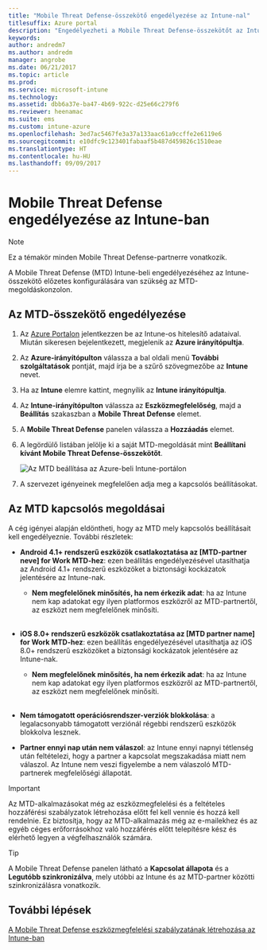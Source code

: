 ```yaml
---
title: "Mobile Threat Defense-összekötő engedélyezése az Intune-nal"
titlesuffix: Azure portal
description: "Engedélyezheti a Mobile Threat Defense-összekötőt az Intune-ban."
keywords: 
author: andredm7
ms.author: andredm
manager: angrobe
ms.date: 06/21/2017
ms.topic: article
ms.prod: 
ms.service: microsoft-intune
ms.technology: 
ms.assetid: dbb6a37e-ba47-4b69-922c-d25e66c279f6
ms.reviewer: heenamac
ms.suite: ems
ms.custom: intune-azure
ms.openlocfilehash: 3ed7ac5467fe3a37a133aac61a9ccffe2e6119e6
ms.sourcegitcommit: e10dfc9c123401fabaaf5b487d459826c1510eae
ms.translationtype: HT
ms.contentlocale: hu-HU
ms.lasthandoff: 09/09/2017
---
```

# <a name="enable-mobile-threat-defense-in-intune"></a>Mobile Threat Defense engedélyezése az Intune-ban

> [!NOTE] 
> Ez a témakör minden Mobile Threat Defense-partnerre vonatkozik.

A Mobile Threat Defense (MTD) Intune-beli engedélyezéséhez az Intune-összekötő előzetes konfigurálására van szükség az MTD-megoldáskonzolon.

## <a name="to-enable-the-mtd-connector"></a>Az MTD-összekötő engedélyezése

1. Az [Azure Portalon](https://portal.azure.com) jelentkezzen be az Intune-os hitelesítő adataival. Miután sikeresen bejelentkezett, megjelenik az **Azure irányítópultja**.

2. Az **Azure-irányítópulton** válassza a bal oldali menü **További szolgáltatások** pontját, majd írja be a szűrő szövegmezőbe az **Intune** nevet.

3. Ha az **Intune** elemre kattint, megnyílik az **Intune irányítópultja**.

4. Az **Intune-irányítópulton** válassza az **Eszközmegfelelőség**, majd a **Beállítás** szakaszban a **Mobile Threat Defense** elemet.

5. A **Mobile Threat Defense** panelen válassza a **Hozzáadás** elemet.

6. A legördülő listában jelölje ki a saját MTD-megoldását mint **Beállítani kívánt Mobile Threat Defense-összekötőt**.

    ![Az MTD beállítása az Azure-beli Intune-portálon](./media/enable-mtd-connector-1.png)

7. A szervezet igényeinek megfelelően adja meg a kapcsolós beállításokat.

## <a name="mtd-toggle-options"></a>Az MTD kapcsolós megoldásai

A cég igényei alapján eldöntheti, hogy az MTD mely kapcsolós beállításait kell engedélyeznie. További részletek:

- **Android 4.1+ rendszerű eszközök csatlakoztatása az [MTD-partner neve] for Work MTD-hez**: ezen beállítás engedélyezésével utasíthatja az Android 4.1+ rendszerű eszközöket a biztonsági kockázatok jelentésére az Intune-nak.
    - **Nem megfelelőnek minősítés, ha nem érkezik adat**: ha az Intune nem kap adatokat egy ilyen platformos eszközről az MTD-partnertől, az eszközt nem megfelelőnek minősíti.
<br></br>
- **iOS 8.0+ rendszerű eszközök csatlakoztatása az [MTD partner name] for Work MTD-hez**: ezen beállítás engedélyezésével utasíthatja az iOS 8.0+ rendszerű eszközöket a biztonsági kockázatok jelentésére az Intune-nak.
    - **Nem megfelelőnek minősítés, ha nem érkezik adat**: ha az Intune nem kap adatokat egy ilyen platformos eszközről az MTD-partnertől, az eszközt nem megfelelőnek minősíti.
<br></br>
- **Nem támogatott operációsrendszer-verziók blokkolása**: a legalacsonyabb támogatott verziónál régebbi rendszerű eszközök blokkolva lesznek.

- **Partner ennyi nap után nem válaszol**: az Intune ennyi napnyi tétlenség után feltételezi, hogy a partner a kapcsolat megszakadása miatt nem válaszol. Az Intune nem veszi figyelembe a nem válaszoló MTD-partnerek megfelelőségi állapotát.

> [!IMPORTANT] 
> Az MTD-alkalmazásokat még az eszközmegfelelési és a feltételes hozzáférési szabályzatok létrehozása előtt fel kell vennie és hozzá kell rendelnie. Ez biztosítja, hogy az MTD-alkalmazás még az e-mailekhez és az egyéb céges erőforrásokhoz való hozzáférés előtt telepítésre kész és elérhető legyen a végfelhasználók számára.

> [!TIP]
> A Mobile Threat Defense panelen látható a **Kapcsolat állapota** és a **Legutóbb szinkronizálva**, mely utóbbi az Intune és az MTD-partner közötti szinkronizálásra vonatkozik.

## <a name="next-steps"></a>További lépések

[A Mobile Threat Defense eszközmegfelelési szabályzatának létrehozása az Intune-ban](mtd-device-compliance-policy-create.md)
